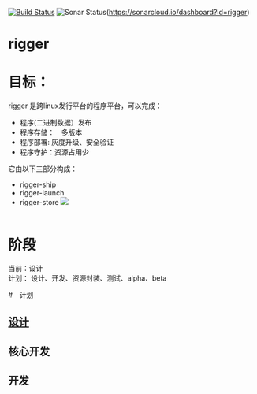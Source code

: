 [![Build Status](https://travis-ci.org/xcodecraft/rigger.svg?branch=master)](https://travis-ci.org/xcodecraft/rigger)
![Sonar Status](https://sonarcloud.io/api/project_badges/measure?project=rigger&metric=alert_status)(https://sonarcloud.io/dashboard?id=rigger)
# rigger	
# 目标：
rigger 是跨linux发行平台的程序平台，可以完成：
- 程序(二进制数据）发布
- 程序存储：　多版本
- 程序部署: 灰度升级、安全验证
- 程序守护：资源占用少

它由以下三部分构成：
- rigger-ship
- rigger-launch 
- rigger-store 
![](https://github.com/xcodecraft/rigger-nx/blob/master/docs/rigger-ng-2.0.035.jpeg)
​	
​	

# 阶段	

当前：设计	
计划：	
设计、开发、资源封装、测试、alpha、beta	
	
#　计划	
## [设计](https://github.com/xcodecraft/rigger-nx/blob/master/docs/design.md)	
## 核心开发	
## 开发
